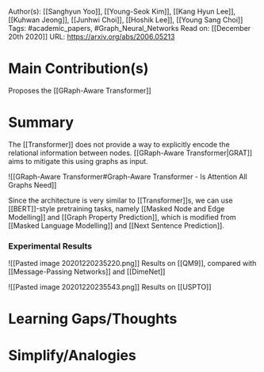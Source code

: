 Author(s): [[Sanghyun Yoo]], [[Young-Seok Kim]], [[Kang Hyun Lee]], [[Kuhwan Jeong]], [[Junhwi Choi]], [[Hoshik Lee]], [[Young Sang Choi]]
Tags: #academic_papers, #Graph_Neural_Networks 
Read on: [[December 20th 2020]]
URL: https://arxiv.org/abs/2006.05213
# Main Contribution(s)
Proposes the [[GRaph-Aware Transformer]]
# Summary
The [[Transformer]] does not provide a way to explicitly encode the relational information between nodes. [[GRaph-Aware Transformer|GRAT]] aims to mitigate this using graphs as input.

![[GRaph-Aware Transformer#Graph-Aware Transformer - Is Attention All Graphs Need]]

Since the architecture is very similar to [[Transformer]]s, we can use [[BERT]]-style pretraining tasks, namely [[Masked Node and Edge Modelling]] and [[Graph Property Prediction]], which is modified from [[Masked Language Modelling]] and [[Next Sentence Prediction]].

### Experimental Results
![[Pasted image 20201220235220.png]] Results on [[QM9]], compared with [[Message-Passing Networks]] and [[DimeNet]]

![[Pasted image 20201220235543.png]] Results on [[USPTO]]
# Learning Gaps/Thoughts
# Simplify/Analogies